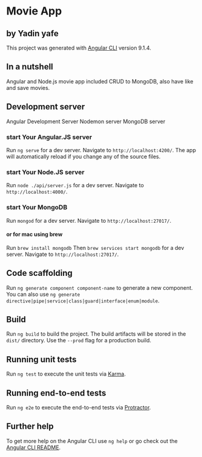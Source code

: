 # Movie App
## by Yadin yafe
This project was generated with [Angular CLI](https://github.com/angular/angular-cli) version 9.1.4.

## In a nutshell
Angular and Node.js movie app included CRUD to MongoDB, also have like and save movies.

## Development server

Angular Development Server
Nodemon server
MongoDB server

### start Your Angular.JS server
Run `ng serve` for a dev server. Navigate to `http://localhost:4200/`. The app will automatically reload if you change any of the source files.

### start Your Node.JS server 
Run `node ./api/server.js` for a dev server. Navigate to `http://localhost:4000/`. 

### start Your MongoDB 
Run `mongod` for a dev server. Navigate to `http://localhost:27017/`. 

#### or for mac using brew
Run `brew install mongodb`
Then `brew services start mongodb` for a dev server. Navigate to `http://localhost:27017/`. 


## Code scaffolding

Run `ng generate component component-name` to generate a new component. You can also use `ng generate directive|pipe|service|class|guard|interface|enum|module`.

## Build

Run `ng build` to build the project. The build artifacts will be stored in the `dist/` directory. Use the `--prod` flag for a production build.

## Running unit tests

Run `ng test` to execute the unit tests via [Karma](https://karma-runner.github.io).

## Running end-to-end tests

Run `ng e2e` to execute the end-to-end tests via [Protractor](http://www.protractortest.org/).

## Further help

To get more help on the Angular CLI use `ng help` or go check out the [Angular CLI README](https://github.com/angular/angular-cli/blob/master/README.md).
